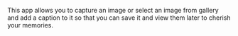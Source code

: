 This app allows you to capture an image or select an image from gallery and add a caption to it so that you can save it and view them later to cherish your memories.
